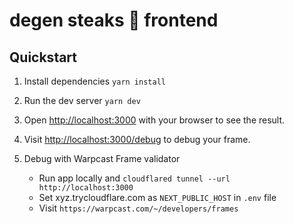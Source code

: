 # degen steaks 🥩 frontend

## Quickstart
1. Install dependencies `yarn install`

2. Run the dev server `yarn dev`

3. Open [http://localhost:3000](http://localhost:3000) with your browser to see the result.

4. Visit [http://localhost:3000/debug](http://localhost:3000/debug) to debug your frame.

5. Debug with Warpcast Frame validator
    - Run app locally and ```cloudflared tunnel --url http://localhost:3000```
    - Set xyz.trycloudflare.com as `NEXT_PUBLIC_HOST` in `.env` file
    - Visit `https://warpcast.com/~/developers/frames`
